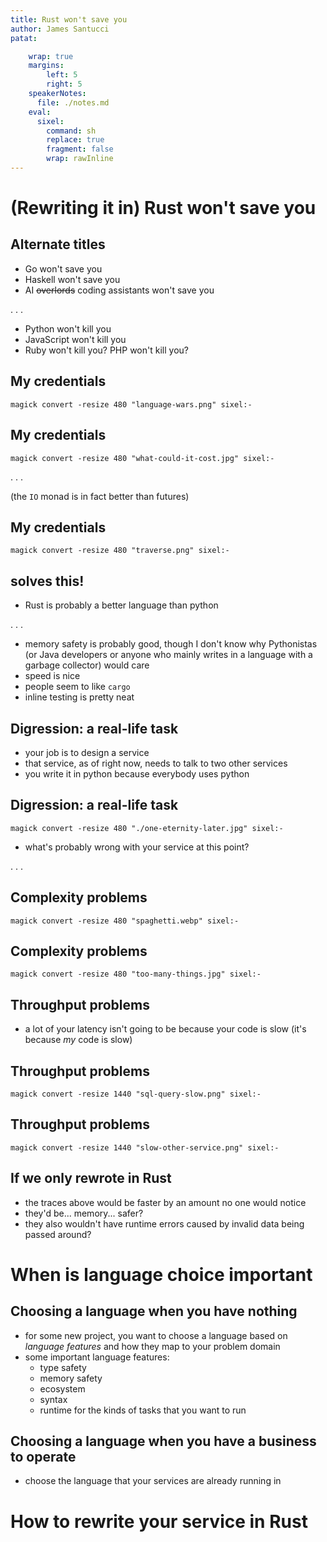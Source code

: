 ```yaml
---
title: Rust won't save you
author: James Santucci
patat:

    wrap: true
    margins:
        left: 5
        right: 5
    speakerNotes:
      file: ./notes.md
    eval:
      sixel:
        command: sh
        replace: true
        fragment: false
        wrap: rawInline
---
```


# (Rewriting it in) Rust won't save you

## Alternate titles

* Go won't save you
* Haskell won't save you
* AI ~~overlords~~ coding assistants won't save you

. . .

* Python won't kill you
* JavaScript won't kill you
* Ruby won't kill you? PHP won't kill you?

<!--
* intended audience here is mainly people who operate the web portion of Umbra's software stack; I get that FSW has
  different constraints, and Rust vs. ... is a really important point
* do people still write Ruby? I don't know
* let's take python as a strawman -- if you want to have opinions about python, there are plenty of reasons you can
  pick to like or dislike python:
  * it's too slow
  * dynamic typing is bad, or gradual typing is bad, or the static typing part of it is bad
  * modeling is too OO-y without a convention of the good parts of OO (so many god classes / classes with no defined
    interfaces that just become dumping grounds for anything you need to happen) / too functional (lambdas are a
    mistake, reduce is too complicated, comprehensions are syntactically confusing relative to loops, whatever)
  * the module system is for children
  * the package management/artifact publication story is the worst of any major language (citation needed)
    (or maybe you're over lockfiles and you miss python 2.7.x when everything was compatible with your python version
    because there was practically one python version)
* or let's take javascript as a strawman:
  * actually let's not, just compare the Slack emoji we have for python and javascript
* point is, anywhere in this talk you see "Rust" you can substitute "Haskell" or "Zig" or "GoLang" or Clojure or Elixir
  whatever language is supposed to solve all of our problems tomorrow, and anywhere in this talk you see "Python" you
  can substitute "JavaScript" or "PHP" or "Java" or any other un-sexy language
-->

## My credentials

```sixel
magick convert -resize 480 "language-wars.png" sixel:-
```

<!--
* A long time ago I was excited about Haskell and wanted to rewrite a Scala service in Haskell
* Isn't Scala complicated and weird enough? NO! It's _impure_! Because JVM, it doesn't support
  _referential transparency_!
* And so I filled out the relevant forms to spend my 10% time (what it sounds like) on porting one piece of the
  database interaction to Haskell. There's still a
  [branch](https://github.com/jisantuc/raster-foundry/tree/experiment/js/haskell-foundry) if you want to see how that
  went. I'd do a better job today, but it was a ton of work that included making solo choices over libraries for the
  less exciting parts of application development -- "my code is fast and _safe_" is fun in the abstract, "my code is
  fast and _safe_ and... like... takes these objects I care about and puts them in and reads them from a database"
  is not all that exciting.
-->

## My credentials

```sixel
magick convert -resize 480 "what-could-it-cost.jpg" sixel:-
```

. . .

(the `IO` monad is in fact better than futures)

<!--
* To me -- Haskell was _obviously better_ -- the IO monad was obviously better than Futures, which, through
  non-laziness, break referential transparency; first-class typeclasses were obviously superior to implicit arguments;
  even further down the rabbit hole things like Eta lang meant we could still use JVM libraries with "basically
  Haskell"... why didn't anyone care that we'd get "more correct" code at basically no cost?
* Eventually we got more into _functional Scala_ in the TypeLevel ecosystem, getting an IO monad from a framework
  inspired by Rust's `tokio` and I decided Scala is ok enough that my next job was helping Java
  developers be better at Scala full time.
* I was a true believer -- even if I'd stopped fighting for Haskell in the language wars, I was still fighting for
  Haskell-y Scala (if you believe the marketing speak of the people who found that ecosystem too complicated) or
  Technically Superior Scala (if you believe the marketing speak of the people like me who really liked the
  Haskell-y FP ecosystem in Scala). To this day a few of the libraries in that ecosystem are what I think of as
  the best I've used in their domains, sometimes without competitors (`cats`/`cats-effect`), sometimes with a
  competitor I've only kind of dabbled in (`fs2` is the best streaming library I've ever used, but I've only ever used
  one other streaming library -- `conduit` -- and then only barely), and sometimes with a bunch of other competitors
  (last I checked on this, I thought `Scala.js` is the best compiles-to-javascript language out there)
-->

## My credentials

```sixel
magick convert -resize 480 "traverse.png" sixel:-
```

<!--
* tl;dr: I've been the "why doesn't anyone care about ___ as much as I do?" person. For Haskell/Haskell-y Scala, it's
  _correctness_ and _mathematically rigorous abstraction_ and "have you tried `traverse`?" and
  "all design patterns are literally just functions"
* for Rust I gather it's "speed" and "memory safety" and, I don't know, some Rust enthusiast can probably rattle off
  more benefits/memes
-->

## <fill in the blank> solves this!

* Rust is probably a better language than python

. . .

* memory safety is probably good, though I don't know why Pythonistas (or Java developers or anyone who mainly writes
  in a language with a garbage collector) would care
* speed is nice
* people seem to like `cargo`
* inline testing is pretty neat

<!--
* sometimes whatever you fill in the blank with is Rust, sometimes it's GoLang, sometimes it's zig, you get the idea
* better: it's a lot newer! Rust 1.0 May 2015 vs. Feb 1991 for the first Python -- that's 25 years of stuff
  to learn from in language design, computers today are more like computers from 2015 than computers today are like
  computers in 1991
* I don't think there's a definitive ranking of the best programming languages or a universal scale of goodness, but if
  you wrote down all the things you want in a language, it's likely that in 2025, Rust in general makes better trades
  than Python does
-->

## Digression: a real-life task

* your job is to design a service
* that service, as of right now, needs to talk to two other services
* you write it in python because everybody uses python

<!--
* this is kind of our status quo on the backend, but you could play out something similar for Rust -> WASM vs. JS/TS
  on the frontend
* there are costs, sure -- defaulting to python means everything pays whatever costs you have to pay from python apps,
  like the list of stuff above. everyone more or less knows those costs, so who cares? but they're costs nonetheless.
-->

## Digression: a real-life task

```sixel
magick convert -resize 480 "./one-eternity-later.jpg" sixel:-
```

* what's probably wrong with your service at this point?

. . .

<!--
* probably not: operationally significant memory management issues, ill-formed arguments in critical code paths,
  difficult software delivery; the reason these are probably not is that if your services are too bad at memory
  management, they fall over; if you can't detect ill-formed arguments in critical code paths, you spend all of your
  time on pretty dumb bugs; and if you can't deliver software, you... can't deliver software? and you just don't have
  services/a job/a company anymore, depending on how hard it is.
* probably:
  * you have a few leaky abstractions that show up everywhere that are going to be costly to un-leaky
  * the services you talk to don't have clear domains, so you need some stuff from them where, to give you what you
    you need, they maybe need some stuff from you
  * there are missing models that everybody has a piece of, or that one class has to stand in for in a bunch of
    different contexts
* also probably: a year has passed and you're still in business! You're probably running into scaling problems, good
  job.
-->

## Complexity problems

```sixel
magick convert -resize 480 "spaghetti.webp" sixel:-
```

<!--
* suppose instead your problem is that you've got some logic that exhibits the message chain code smell (function call
  whose main job is to slightly repackage the data for another function call which slightly repackages the data for
  another function call which ...)
* I don't think Rust spaghetti is better than python spaghetti? It'll be faster to run, but it'll still be spaghetti
-->

## Complexity problems

```sixel
magick convert -resize 480 "too-many-things.jpg" sixel:-
```

<!--
* Let's say you have an "abstraction" that doesn't have an interface, it's just a class that starts with methods
  to do two related things
* Later you need to do a kind of related thing, so it goes on the class
* Still later, you've free associated your way to a class that no longer has a defined responsibility and instead has
  a million things it's responsible for
* It doesn't have to be a class (it's python! or it's Rust! nothing has to be a class!) but God modules and God
  classes are, I think, the same kind of code smell
* Your least favorite gigantic module doesn't become suddenly tractable because it's 6000 lines of loosely related
  `utils` code written in Rust instead of in Python
-->

## Throughput problems

* a lot of your latency isn't going to be because your code is slow (it's because _my_ code is slow)

<!--
* not necessarily _my_ code, but you know, someone else's code -- if you're Doing Microservices™️ a lot of the logic
  you care about is going to happen somewhere else
-->

## Throughput problems

```sixel
magick convert -resize 1440 "sql-query-slow.png" sixel:-
```

<!--
* a relatively slow `command-invocations` `GET` in `sat-gateway` (about 13 seconds)
* will Rust make your SQL queries faster or help you create a schema that's better for the queries you execute
  all the time?
-->

## Throughput problems

```sixel
magick convert -resize 1440 "slow-other-service.png" sixel:-
```

<!--
* a relatively slow HTTP request for `restricted-access-areas` in `commercial-tasking-service`
* only slow because `python-scheduling-service` was slow
* `python-scheduling-service` was slow because it sat around forever before it was allowed to talk to the database
* will Rust make other teams' services faster or help them configure their database connection pools better?
* point on all of these -- even if Rust is 100x faster, you're still going to sit around waiting for the network a lot
  of the time
-->

## If we only rewrote in Rust

* the traces above would be faster by an amount no one would notice
* they'd be... memory... safer?
* they also wouldn't have runtime errors caused by invalid data being passed around?

# When is language choice important

## Choosing a language when you have nothing

* for some new project, you want to choose a language based on _language features_ and how they map to your problem
  domain
* some important language features:
  * type safety
  * memory safety
  * ecosystem
  * syntax
  * runtime for the kinds of tasks that you want to run

<!--
* type safety: you should probably be suspicious of anyone who makes too strong of a claim here https://danluu.com/empirical-pl/
* ecosystem: libraries useful for what you're up to, off-the-shelf CI components in Gitlab or GitHub, JUnit-style
  coverage reports
* syntax:  if you love operators, obviously Haskell; if you hate operators, obviously not Haskell
* runtime: if you have a bunch of array programming to do, don't pick a language where the ecosystem has great support
  for everything but array programming
* but really, you're probably not going to learn a new language for your greenfield service even if it's the best
  language for the job -- you're going to pick what you know best, and that's maybe even the right choice
-->

## Choosing a language when you have a business to operate

* choose the language that your services are already running in

<!--
* really I think that's the whole decision tree -- KEEP GOING
* not just you, but *EVERYONE* will have to learn new testing frameworks, and new web frameworks, and a new CI setup,
  and new weird failure modes, and new auxiliary tools that can get out of sync on different developers' machines,
  and new weird stuff that goes wrong when the service has been mostly ignored for two months because it's been doing
  fine, and...
-->

# How to rewrite your service in Rust

<!--
OUTLINE

* given you want to migrate service A to service A' + service B, how do you know that service A' + service B = service A?
* you have to know what service B's responsibilities are
* which means you have to know what service A's responsibilities are
* which means... uh-oh, now you have a design documentation problem
* design documentation is hard, "we should rewrite it in Rust" is easy

* challenge 1: _interface_ you want to migrate to service B
* challenge 2: _effects_ you want to migrate to service B
* challenge 3: _dependencies_ of service A on service B
* challenge 4: not doing it solo

* but wait: Rust has nothing to do with this, this is all part of a challenge for any service migration. you got it!
-->
